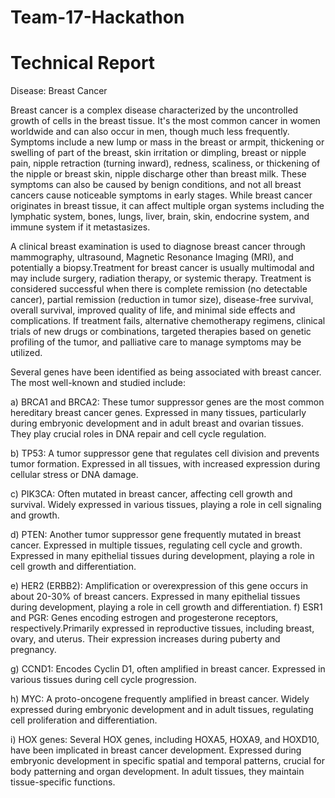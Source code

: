# Team-17-Hackathon

# Technical Report
Disease: Breast Cancer

Breast cancer is a complex disease characterized by the uncontrolled growth of cells in the breast tissue. It's the most common cancer in women worldwide and can also occur in men, though much less frequently. Symptoms include a new lump or mass in the breast or armpit, thickening or swelling of part of the breast, skin irritation or dimpling, breast or nipple pain, nipple retraction (turning inward), redness, scaliness, or thickening of the nipple or breast skin, nipple discharge other than breast milk. These symptoms can also be caused by benign conditions, and not all breast cancers cause noticeable symptoms in early stages. While breast cancer originates in breast tissue, it can affect multiple organ systems including the lymphatic system, bones, lungs, liver, brain, skin, endocrine system, and immune system if it metastasizes.

A clinical breast examination is used to diagnose breast cancer through mammography, ultrasound, Magnetic Resonance Imaging (MRI), and potentially a biopsy.Treatment for breast cancer is usually multimodal and may include surgery, radiation therapy, or systemic therapy. Treatment is considered successful when there is complete remission (no detectable cancer), partial remission (reduction in tumor size), disease-free survival, overall survival, improved quality of life, and minimal side effects and complications. If treatment fails, alternative chemotherapy regimens, clinical trials of new drugs or combinations, targeted therapies based on genetic profiling of the tumor, and palliative care to manage symptoms may be utilized.

Several genes have been identified as being associated with breast cancer. The most well-known and studied include:

a) BRCA1 and BRCA2: These tumor suppressor genes are the most common hereditary breast cancer genes. Expressed in many tissues, particularly during embryonic development and in adult breast and ovarian tissues. They play crucial roles in DNA repair and cell cycle regulation.

b) TP53: A tumor suppressor gene that regulates cell division and prevents tumor formation. Expressed in all tissues, with increased expression during cellular stress or DNA damage.

c) PIK3CA: Often mutated in breast cancer, affecting cell growth and survival. Widely expressed in various tissues, playing a role in cell signaling and growth.

d) PTEN: Another tumor suppressor gene frequently mutated in breast cancer. Expressed in multiple tissues, regulating cell cycle and growth. Expressed in many epithelial tissues during development, playing a role in cell growth and differentiation.

e) HER2 (ERBB2): Amplification or overexpression of this gene occurs in about 20-30% of breast cancers. Expressed in many epithelial tissues during development, playing a role in cell growth and differentiation. 
f) ESR1 and PGR: Genes encoding estrogen and progesterone receptors, respectively.Primarily expressed in reproductive tissues, including breast, ovary, and uterus. Their expression increases during puberty and pregnancy.

g) CCND1: Encodes Cyclin D1, often amplified in breast cancer. Expressed in various tissues during cell cycle progression.

h) MYC: A proto-oncogene frequently amplified in breast cancer. Widely expressed during embryonic development and in adult tissues, regulating cell proliferation and differentiation.

i) HOX genes: Several HOX genes, including HOXA5, HOXA9, and HOXD10, have been implicated in breast cancer development. Expressed during embryonic development in specific spatial and temporal patterns, crucial for body patterning and organ development. In adult tissues, they maintain tissue-specific functions.

